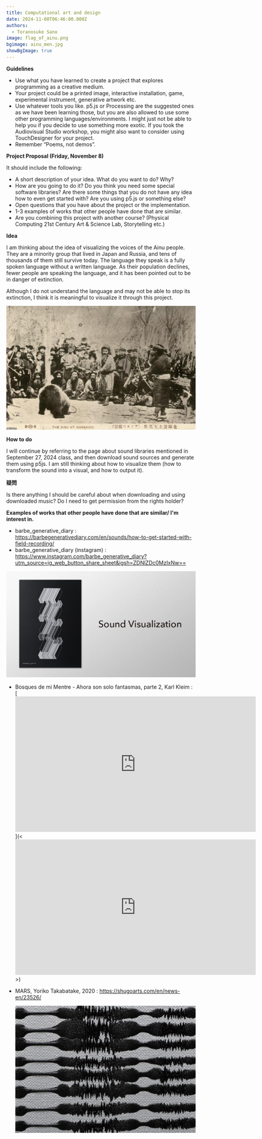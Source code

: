 ```yaml
---
title: Computational art and design
date: 2024-11-08T06:46:00.000Z
authors:
  - Toranosuke Sano
image: flag_of_ainu.png
bgimage: ainu_men.jpg
showBgImage: true
---
```

**Guidelines**

* Use what you have learned to create a project that explores programming as a creative medium.
* Your project could be a printed image, interactive installation, game, experimental instrument, generative artwork etc.
* Use whatever tools you like. p5.js or Processing are the suggested ones as we have been learning those, but you are also allowed to use some other programming languages/environments. I might just not be able to help you if you decide to use something more exotic. If you took the Audiovisual Studio workshop, you might also want to consider using TouchDesigner for your project.
* Remember “Poems, not demos”.

**Project Proposal (Friday, November 8)**

It should include the following:

* A short description of your idea. What do you want to do? Why?
* How are you going to do it? Do you think you need some special software libraries? Are there some things that you do not have any idea how to even get started with? Are you using p5.js or something else?
* Open questions that you have about the project or the implementation.
* 1-3 examples of works that other people have done that are similar.
* Are you combining this project with another course? (Physical Computing 21st Century Art & Science Lab, Storytelling etc.)

**Idea**

I am thinking about the idea of visualizing the voices of the Ainu people. They are a minority group that lived in Japan and Russia, and tens of thousands of them still survive today. The language they speak is a fully spoken language without a written language. As their population declines, fewer people are speaking the language, and it has been pointed out to be in danger of extinction.

Although I do not understand the language and may not be able to stop its extinction, I think it is meaningful to visualize it through this project.

![](ainu_fes.jpg "Ainu brown bear sacrificial ceremony")

**How to do**

I will continue by referring to the page about sound libraries mentioned in September 27, 2024 class, and then download sound sources and generate them using p5js. I am still thinking about how to visualize them (how to transform the sound into a visual, and how to output it).

**疑問**

Is there anything I should be careful about when downloading and using downloaded music? Do I need to get permission from the rights holder?

**Examples of works that other people have done that are similar/ I'm interest in.**

* barbe_generative_diary : <https://barbegenerativediary.com/en/sounds/how-to-get-started-with-field-recording/>
* barbe_generative_diary (instagram) : <https://www.instagram.com/barbe_generative_diary?utm_source=ig_web_button_share_sheet&igsh=ZDNlZDc0MzIxNw==>[](https://www.instagram.com/barbe_generative_diary?utm_source=ig_web_button_share_sheet&igsh=ZDNlZDc0MzIxNw==)

![](スクリーンショット-2024-11-08-8.26.23.png "Sound Visualization")

* Bosques de mi Mentre - Ahora son solo fantasmas, parte 2, Karl Kleim : \[<iframe title="vimeo-player" src="https://player.vimeo.com/video/43974919?h=5bd7dfb2a1" width="640" height="360" frameborder="0"    allowfullscreen></iframe>](<<iframe title="vimeo-player" src="https://player.vimeo.com/video/43974919?h=5bd7dfb2a1" width="640" height="360" frameborder="0"    allowfullscreen></iframe>>)
* MARS, Yoriko Takabatake, 2020 : <https://shugoarts.com/en/news-en/23526/>[](https://shugoarts.com/en/news-en/23526/)

  ![](スクリーンショット-2024-11-08-8.23.35.png "MARS 11, Yuriko Takabatake, 2020")
